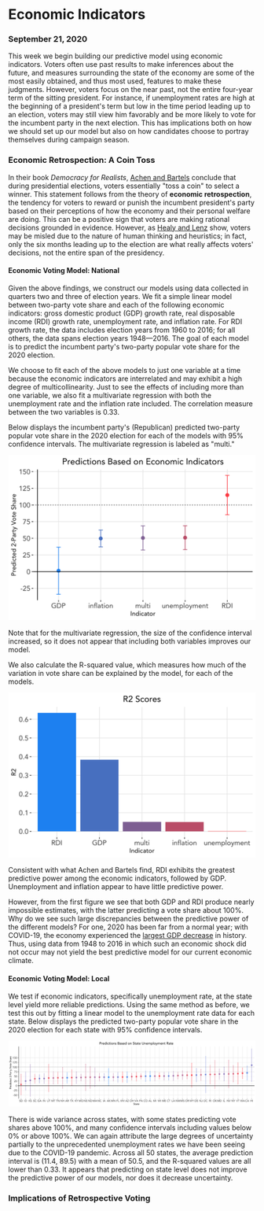 # Economic Indicators
### September 21, 2020

This week we begin building our predictive model using economic indicators. Voters often use past results to make inferences about the future, and measures surrounding the state of the economy are some of the most easily obtained, and thus most used, features to make these judgments. However, voters focus on the near past, not the entire four-year term of the sitting president. For instance, if unemployment rates are high at the beginning of a president's term but low in the time period leading up to an election, voters may still view him favorably and be more likely to vote for the incumbent party in the next election. This has implications both on how we should set up our model but also on how candidates choose to portray themselves during campaign season.

### Economic Retrospection: A Coin Toss

In their book _Democracy for Realists_, [Achen and Bartels](https://www.jstor.org/stable/j.ctvc7770q) conclude that during presidential elections, voters essentially "toss a coin" to select a winner. This statement follows from the theory of **economic retrospection**, the tendency for voters to reward or punish the incumbent president's party based on their perceptions of how the economy and their personal welfare are doing. This can be a positive sign that voters are making rational decisions grounded in evidence. However, as [Healy and Lenz](https://www.jstor.org/stable/24363467) show, voters may be misled due to the nature of human thinking and heuristics; in fact, only the six months leading up to the election are what really affects voters' decisions, not the entire span of the presidency.

#### Economic Voting Model: National

Given the above findings, we construct our models using data collected in quarters two and three of election years. We fit a simple linear model between two-party vote share and each of the following economic indicators: gross domestic product (GDP) growth rate, real disposable income (RDI) growth rate, unemployment rate, and inflation rate. For RDI growth rate, the data includes election years from 1960 to 2016; for all others, the data spans election years 1948—2016. The goal of each model is to predict the incumbent party's two-party popular vote share for the 2020 election.

We choose to fit each of the above models to just one variable at a time because the economic indicators are interrelated and may exhibit a high degree of multicollinearity. Just to see the effects of including more than one variable, we also fit a multivariate regression with both the unemployment rate and the inflation rate included. The correlation measure between the two variables is 0.33.

Below displays the incumbent party's (Republican) predicted two-party popular vote share in the 2020 election for each of the models with 95% confidence intervals. The multivariate regression is labeled as "multi."

![Predictions](../figures/predictions.png)

Note that for the multivariate regression, the size of the confidence interval increased, so it does not appear that including both variables improves our model.

We also calculate the R-squared value, which measures how much of the variation in vote share can be explained by the model, for each of the models.

![R2 Scores](../figures/r2.png)

Consistent with what Achen and Bartels find, RDI exhibits the greatest predictive power among the economic indicators, followed by GDP. Unemployment and inflation appear to have little predictive power. 

However, from the first figure we see that both GDP and RDI produce nearly impossible estimates, with the latter predicting a vote share about 100%. Why do we see such large discrepancies between the predictive power of the different models? For one, 2020 has been far from a normal year; with COVID-19, the economy experienced the [largest GDP decrease](https://www.nytimes.com/2020/07/30/business/economy/q2-gdp-coronavirus-economy.html) in history. Thus, using data from 1948 to 2016 in which such an economic shock did not occur may not yield the best predictive model for our current economic climate.

#### Economic Voting Model: Local

We test if economic indicators, specifically unemployment rate, at the state level yield more reliable predictions. Using the same method as before, we test this out by fitting a linear model to the unemployment rate data for each state. Below displays the predicted two-party popular vote share in the 2020 election for each state with 95% confidence intervals.

![State Predictions](../figures/predictions_state.png)

There is wide variance across states, with some states predicting vote shares above 100%, and many confidence intervals including values below 0% or above 100%. We can again attribute the large degrees of uncertainty partially to the unprecedented unemployment rates we have been seeing due to the COVID-19 pandemic. Across all 50 states, the average prediction interval is (11.4, 89.5) with a mean of 50.5, and the R-squared values are all lower than 0.33. It appears that predicting on state level does not improve the predictive power of our models, nor does it decrease uncertainty.

### Implications of Retrospective Voting

